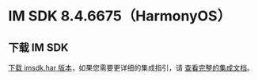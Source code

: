 # IM SDK 8.4.6675（HarmonyOS）

## 下载 IM SDK

[下载 imsdk.har 版本](https://im.sdk.qcloud.com/download/plus/8.4.6675/imsdk-ohos-8.4.6675.zip)，如果您需要更详细的集成指引，请 [查看完整的集成文档](https://cloud.tencent.com/document/product/269/103558)。
